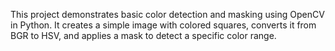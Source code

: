 This project demonstrates basic color detection and masking using OpenCV in Python.
It creates a simple image with colored squares, converts it from BGR to HSV, and applies a mask to detect a specific color range.
